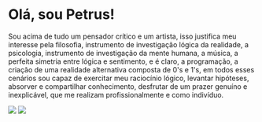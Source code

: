 <h1>Olá, sou Petrus!</h1>

<p>Sou acima de tudo um pensador crítico e um artista, isso justifica meu interesse pela filosofia, instrumento de investigação lógica da realidade, a psicologia, instrumento de investigação da mente humana, a música, a perfeita simetria entre lógica e sentimento, e é claro, a programação, a criação de uma realidade alternativa composta de 0's e 1's, em todos esses cenários sou capaz de exercitar meu raciocínio lógico, levantar hipóteses, absorver e compartilhar conhecimento, desfrutar de um prazer genuíno e inexplicável, que me realizam profissionalmente e como indivíduo.</p>

<img src="https://github-readme-stats.vercel.app/api?username=samuraipetrus&theme=dark&tshow_icons=true">
<img src="https://github-readme-stats.vercel.app/api/top-langs/?username=samuraipetrus&theme=dark&layout=compact">

